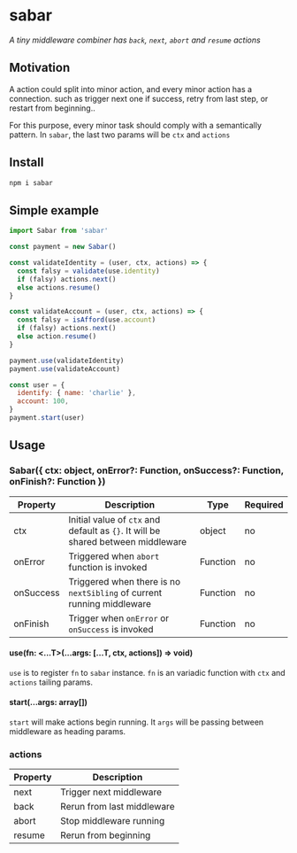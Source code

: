 # sabar

_A tiny middleware combiner has `back`, `next`, `abort` and `resume` actions_

## Motivation

A action could split into minor action, and every minor action has a connection. such as trigger next one if success, retry from last step, or restart from beginning..

For this purpose, every minor task should comply with a semantically pattern. In `sabar`, the last two params will be `ctx` and `actions`

## Install

```bash
npm i sabar
```

## Simple example

```js
import Sabar from 'sabar'

const payment = new Sabar()

const validateIdentity = (user, ctx, actions) => {
  const falsy = validate(use.identity)
  if (falsy) actions.next()
  else actions.resume()
}

const validateAccount = (user, ctx, actions) => {
  const falsy = isAfford(use.account)
  if (falsy) actions.next()
  else action.resume()
}

payment.use(validateIdentity)
payment.use(validateAccount)

const user = {
  identify: { name: 'charlie' },
  account: 100,
}
payment.start(user)
```

## Usage

### Sabar({ ctx: object, onError?: Function, onSuccess?: Function, onFinish?: Function })

| Property | Description | Type | Required|
| -------- | ----------- | ---- | --- |
| ctx  | Initial value of `ctx` and default as `{}`. It will be shared between middleware | object | no|
| onError  | Triggered when `abort` function is invoked | Function | no|
| onSuccess  | Triggered when there is no `nextSibling` of current running middleware | Function | no|
| onFinish  | Trigger when `onError` or `onSuccess` is invoked | Function | no|

#### use(fn: <...T>(...args: [...T, ctx, actions]) => void)

`use` is to register `fn` to `sabar` instance. `fn` is an variadic function with `ctx` and `actions` tailing params.

#### start(...args: array[])

`start` will make actions begin running. It `args` will be passing between middleware as heading params.

### actions

| Property | Description |
| -------- | ----------- |
| next  |  Trigger next middleware |
| back  |  Rerun from last middleware |
| abort  |  Stop middleware running |
| resume  |  Rerun from beginning |